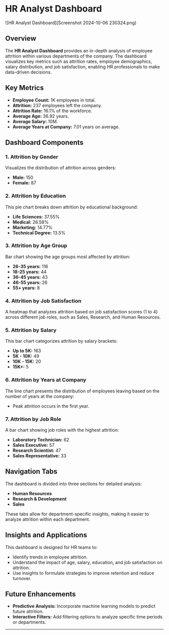 # HR Analyst Dashboard

![HR Analyst Dashboard](Screenshot 2024-10-06 230324.png)

## Overview

The **HR Analyst Dashboard** provides an in-depth analysis of employee attrition within various departments of the company. The dashboard visualizes key metrics such as attrition rates, employee demographics, salary distribution, and job satisfaction, enabling HR professionals to make data-driven decisions.

## Key Metrics

- **Employee Count:** 1K employees in total.
- **Attrition:** 237 employees left the company.
- **Attrition Rate:** 16.1% of the workforce.
- **Average Age:** 36.92 years.
- **Average Salary:** 10M.
- **Average Years at Company:** 7.01 years on average.

## Dashboard Components

### 1. Attrition by Gender
Visualizes the distribution of attrition across genders:
- **Male:** 150
- **Female:** 87

### 2. Attrition by Education
This pie chart breaks down attrition by educational background:
- **Life Sciences:** 37.55%
- **Medical:** 26.58%
- **Marketing:** 14.77%
- **Technical Degree:** 13.5%

### 3. Attrition by Age Group
Bar chart showing the age groups most affected by attrition:
- **26-35 years:** 116
- **18-25 years:** 44
- **36-45 years:** 43
- **46-55 years:** 26
- **55+ years:** 8

### 4. Attrition by Job Satisfaction
A heatmap that analyzes attrition based on job satisfaction scores (1 to 4) across different job roles, such as Sales, Research, and Human Resources.

### 5. Attrition by Salary
This bar chart categorizes attrition by salary brackets:
- **Up to 5K:** 163
- **5K - 10K:** 49
- **10K - 15K:** 20
- **15K+:** 5

### 6. Attrition by Years at Company
The line chart presents the distribution of employees leaving based on the number of years at the company:
- Peak attrition occurs in the first year.

### 7. Attrition by Job Role
A bar chart showing job roles with the highest attrition:
- **Laboratory Technician:** 62
- **Sales Executive:** 57
- **Research Scientist:** 47
- **Sales Representative:** 33

## Navigation Tabs

The dashboard is divided into three sections for detailed analysis:
- **Human Resources**
- **Research & Development**
- **Sales**

These tabs allow for department-specific insights, making it easier to analyze attrition within each department.

## Insights and Applications

This dashboard is designed for HR teams to:
- Identify trends in employee attrition.
- Understand the impact of age, salary, education, and job satisfaction on attrition.
- Use insights to formulate strategies to improve retention and reduce turnover.

## Future Enhancements

- **Predictive Analysis:** Incorporate machine learning models to predict future attrition.
- **Interactive Filters:** Add filtering options to analyze specific time periods or departments.

---
